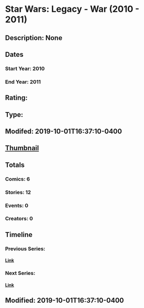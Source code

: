 # Star Wars: Legacy - War (2010 - 2011)
## Description: None
## Dates
### Start Year: 2010
### End Year: 2011
## Rating: 
## Type: 
## Modifed: 2019-10-01T16:37:10-0400
## [Thumbnail](http://i.annihil.us/u/prod/marvel/i/mg/6/50/5d9380ad2093d.jpg)
## Totals
### Comics: 6
### Stories: 12
### Events: 0
### Creators: 0
## Timeline
### Previous Series: 
#### [Link]()
### Next Series: 
#### [Link]()
## Modified: 2019-10-01T16:37:10-0400
